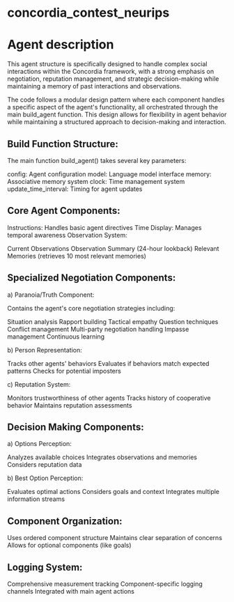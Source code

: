 # concordia_contest_neurips

# Agent description

This agent structure is specifically designed to handle complex social interactions within the Concordia framework, with a strong emphasis on negotiation, reputation management, and strategic decision-making while maintaining a memory of past interactions and observations.

The code follows a modular design pattern where each component handles a specific aspect of the agent's functionality, all orchestrated through the main build_agent function. This design allows for flexibility in agent behavior while maintaining a structured approach to decision-making and interaction.

## Build Function Structure:


The main function build_agent() takes several key parameters:

config: Agent configuration
model: Language model interface
memory: Associative memory system
clock: Time management system
update_time_interval: Timing for agent updates




## Core Agent Components:


Instructions: Handles basic agent directives
Time Display: Manages temporal awareness
Observation System:

Current Observations
Observation Summary (24-hour lookback)
Relevant Memories (retrieves 10 most relevant memories)




## Specialized Negotiation Components:

a) Paranoia/Truth Component:

Contains the agent's core negotiation strategies including:

Situation analysis
Rapport building
Tactical empathy
Question techniques
Conflict management
Multi-party negotiation handling
Impasse management
Continuous learning



b) Person Representation:

Tracks other agents' behaviors
Evaluates if behaviors match expected patterns
Checks for potential imposters

c) Reputation System:

Monitors trustworthiness of other agents
Tracks history of cooperative behavior
Maintains reputation assessments


## Decision Making Components:

a) Options Perception:

Analyzes available choices
Integrates observations and memories
Considers reputation data

b) Best Option Perception:

Evaluates optimal actions
Considers goals and context
Integrates multiple information streams


## Component Organization:


Uses ordered component structure
Maintains clear separation of concerns
Allows for optional components (like goals)


## Logging System:


Comprehensive measurement tracking
Component-specific logging channels
Integrated with main agent actions


